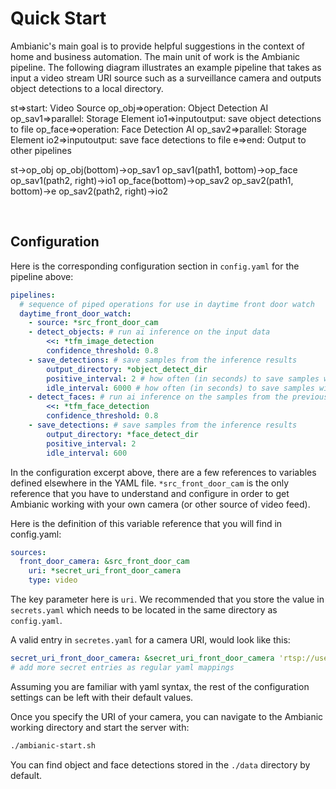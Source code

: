 
# Quick Start

Ambianic's main goal is to provide helpful suggestions in the context of home
and business automation. The main unit of work is the Ambianic pipeline.
The following diagram illustrates an example pipeline that takes as input a video stream
 URI source such as a surveillance camera and
outputs object detections to a local directory.

<div class="diagram">
st=>start: Video Source
op_obj=>operation: Object Detection AI
op_sav1=>parallel: Storage Element
io1=>inputoutput: save object detections to file
op_face=>operation: Face Detection AI
op_sav2=>parallel: Storage Element
io2=>inputoutput: save face detections to file
e=>end: Output to other pipelines

st->op_obj
op_obj(bottom)->op_sav1
op_sav1(path1, bottom)->op_face
op_sav1(path2, right)->io1
op_face(bottom)->op_sav2
op_sav2(path1, bottom)->e
op_sav2(path2, right)->io2
</div>

<script>
$(".diagram").flowchart();
</script>

<br/>

## Configuration

Here is the corresponding configuration section in `config.yaml` for the pipeline above:

```yaml
pipelines:
  # sequence of piped operations for use in daytime front door watch
  daytime_front_door_watch:
    - source: *src_front_door_cam
    - detect_objects: # run ai inference on the input data
        <<: *tfm_image_detection
        confidence_threshold: 0.8
    - save_detections: # save samples from the inference results
        output_directory: *object_detect_dir
        positive_interval: 2 # how often (in seconds) to save samples with ANY results above the confidence threshold
        idle_interval: 6000 # how often (in seconds) to save samples with NO results above the confidence threshold
    - detect_faces: # run ai inference on the samples from the previous element output
        <<: *tfm_face_detection
        confidence_threshold: 0.8
    - save_detections: # save samples from the inference results
        output_directory: *face_detect_dir
        positive_interval: 2
        idle_interval: 600

```

In the configuration excerpt above, there are a few references to variables
defined elsewhere in the YAML file. `*src_front_door_cam` is the only
reference that you have to understand and configure in order
to get Ambianic working with your own camera (or other source of video feed).

Here is the definition of this variable reference that you will find in config.yaml:

```yaml
sources:
  front_door_camera: &src_front_door_cam
    uri: *secret_uri_front_door_camera
    type: video
```

The key parameter here is `uri`. We recommended that you store the value
in `secrets.yaml` which needs to be located in the same directory as
`config.yaml`.

A valid entry in `secretes.yaml` for a camera URI, would look like this:
```yaml
secret_uri_front_door_camera: &secret_uri_front_door_camera 'rtsp://user:pass@192.168.86.111:554/Streaming/Channels/101'
# add more secret entries as regular yaml mappings
```

Assuming you are familiar with yaml syntax, the rest of the configuration
settings can be left with their default values.

Once you specify the URI of your camera, you can navigate to the Ambianic
working directory and start the server with:
```sh
./ambianic-start.sh
```

You can find object and face detections stored in the `./data`
directory by default.

